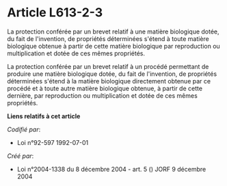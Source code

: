 # Article L613-2-3

La protection conférée par un brevet relatif à une matière biologique dotée, du fait de l'invention, de propriétés
déterminées s'étend à toute matière biologique obtenue à partir de cette matière biologique par reproduction ou
multiplication et dotée de ces mêmes propriétés.

La protection conférée par un brevet relatif à un procédé permettant de produire une matière biologique dotée, du fait de
l'invention, de propriétés déterminées s'étend à la matière biologique directement obtenue par ce procédé et à toute autre
matière biologique obtenue, à partir de cette dernière, par reproduction ou multiplication et dotée de ces mêmes propriétés.

**Liens relatifs à cet article**

_Codifié par_:

  - Loi n°92-597 1992-07-01

_Créé par_:

  - Loi n°2004-1338 du 8 décembre 2004 - art. 5 () JORF 9 décembre 2004
